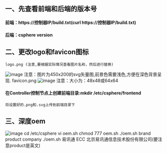 ## 一、先查看前端和后端的版本号
#### 前端：https://控制器IP/build.txt(curl  https://控制器IP/build.txt)
#### 后端：csphere  version
## 二、更改logo和favicon图标
	logo.png (注意,要根据实际情况查看图片名称，然后进行替换)
![image](https://github.com/lyz-970124/work/blob/master/%E5%9B%BE%E7%89%87/logo.png)
	注意：图片为450x200的svg矢量图,前景色需要浅色,方便在深色背景呈现.
	favicon.png
![image](https://github.com/lyz-970124/work/blob/master/%E5%9B%BE%E7%89%87/favicon.png)
	注意：大小为：48x48或64x64
#### 在Controller控制节点上创建前端目录:mkdir /etc/csphere/frontend
	将设置好的.png和.svg上传到前端目录下
## 三、深度oem
![image]()
	cd /etc/csphere
	vi oem.sh
	chmod 777 oem.sh
	./oem.sh brand product company
	./oem.sh 易讯通 ECC 北京易讯通信息技术股份有限公司(要注意product是英文)

